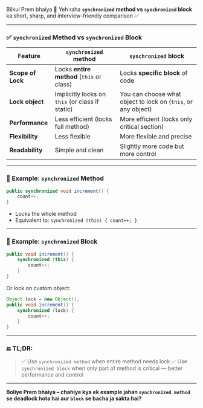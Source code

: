 Bilkul Prem bhaiya 🙏
Yeh raha **`synchronized` method vs `synchronized` block** ka short, sharp, and interview-friendly comparison ✅

---

### ✅ `synchronized` Method vs `synchronized` Block

| Feature           | `synchronized` **method**                       | `synchronized` **block**                                      |
| ----------------- | ----------------------------------------------- | ------------------------------------------------------------- |
| **Scope of Lock** | Locks **entire method** (`this` or class)       | Locks **specific block** of code                              |
| **Lock object**   | Implicitly locks on `this` (or class if static) | You can choose what object to lock on (`this`, or any object) |
| **Performance**   | Less efficient (locks full method)              | More efficient (locks only critical section)                  |
| **Flexibility**   | Less flexible                                   | More flexible and precise                                     |
| **Readability**   | Simple and clean                                | Slightly more code but more control                           |

---

### 🔹 Example: `synchronized` **Method**

```java
public synchronized void increment() {
    count++;
}
```

* Locks the whole method
* Equivalent to: `synchronized (this) { count++; }`

---

### 🔹 Example: `synchronized` **Block**

```java
public void increment() {
    synchronized (this) {
        count++;
    }
}
```

Or lock on custom object:

```java
Object lock = new Object();
public void increment() {
    synchronized (lock) {
        count++;
    }
}
```

---

### 🔚 TL;DR:

> ✅ Use `synchronized method` when entire method needs lock
> ✅ Use `synchronized block` when only part of method is critical — better performance and control

---

**Boliye Prem bhaiya – chahiye kya ek example jahan `synchronized method` se deadlock hota hai aur `block` se bacha ja sakta hai?**

